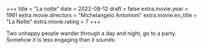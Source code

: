 +++
title = "La notte"
date = 2022-09-12
draft = false
extra.movie.year = 1961
extra.movie.directors = "Michelangelo Antonioni"
extra.movie.en_title = "La Notte"
extra.movie.rating = 7
+++

Two unhappy people wander through a day and night, go to a party. Somehow it is less engaging than it sounds.<!-- more -->